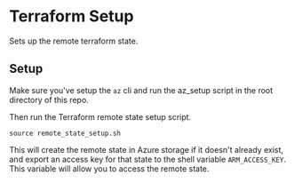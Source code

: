 # Terraform Setup

Sets up the remote terraform state.

## Setup

Make sure you've setup the `az` cli and run the az_setup script in the root directory of this repo.

Then run the Terraform remote state setup script. 

```shell
source remote_state_setup.sh
```

This will create the remote state in Azure storage if it doesn't already exist, and export an access key for that state to the shell variable `ARM_ACCESS_KEY`. This variable will allow you to access the remote state.
